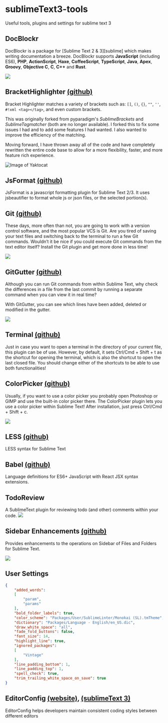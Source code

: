# sublimeText3-tools
Useful tools, plugins and settings for sublime text 3 

## DocBlockr
DocBlockr is a package for [Sublime Text 2 & 3][sublime] which makes writing documentation a breeze. DocBlockr supports **JavaScript** (including ES6), **PHP**, **ActionScript**, **Haxe**, **CoffeeScript**, **TypeScript**, **Java**, **Apex**, **Groovy**, **Objective C**, **C**, **C++** and **Rust**.

![](http://dab1nmslvvntp.cloudfront.net/wp-content/uploads/2014/07/1404716806DocBlockr.png)

## BracketHighlighter [(github)](https://github.com/facelessuser/BracketHighlighter)
Bracket Highlighter matches a variety of brackets such as: `[]`, `()`, `{}`, `""`, `''`, `#!xml <tag></tag>`, and even custom brackets.

This was originally forked from pyparadigm's _SublimeBrackets_ and _SublimeTagmatcher_ (both are no longer available).  I forked this to fix some issues I had and to add some features I had wanted.  I also wanted to improve the efficiency of the matching.

Moving forward, I have thrown away all of the code and have completely rewritten the entire code base to allow for a more flexibility, faster, and more feature rich experience.

![Image of Yaktocat](http://dl.dropbox.com/u/342698/BracketHighlighter/Example1.png)

## JsFormat [(github)](https://github.com/jdc0589/JsFormat)
JsFormat is a javascript formatting plugin for Sublime Text 2/3. It uses jsbeautifier to format whole js or json files, or the selected portion(s).

## Git [(github)](https://github.com/kemayo/sublime-text-git)
These days, more often than not, you are going to work with a version control software, and the most popular VCS is Git. Are you tired of saving your text files and switching back to the terminal to run a few Git commands. Wouldn’t it be nice if you could execute Git commands from the text editor itself? Install the Git plugin and get more done in less time!

![](http://dab1nmslvvntp.cloudfront.net/wp-content/uploads/2014/07/1404716473gitsublime.png)

## GitGutter [(github)](https://github.com/jisaacks/GitGutter)
Although you can run Git commands from within Sublime Text, why check the differences in a file from the last commit by running a separate command when you can view it in real time?

With GitGutter, you can see which lines have been added, deleted or modified in the gutter.

![](http://dab1nmslvvntp.cloudfront.net/wp-content/uploads/2014/07/1404716519Gitgutter.png)

## Terminal [(github)](https://github.com/wbond/sublime_terminal)
Just in case you want to open a terminal in the directory of your current file, this plugin can be of use. However, by default, it sets Ctrl/Cmd + Shift + t as the shortcut for opening the terminal, which is also the shortcut to open the last closed file. You should change either of the shortcuts to be able to use both functionalities!

## ColorPicker [(github)](http://weslly.github.io/ColorPicker/)
Usually, if you want to use a color picker you probably open Photoshop or GIMP and use the built-in color picker there. The ColorPicker plugin lets you use a color picker within Sublime Text! After installation, just press Ctrl/Cmd + Shift + c.

![](http://dab1nmslvvntp.cloudfront.net/wp-content/uploads/2014/07/1404716694colorpicker.png)

## LESS [(github)](https://github.com/danro/LESS-sublime)
LESS syntax for Sublime Text

## Babel [(github)](https://github.com/babel/babel-sublime)
Language definitions for ES6+ JavaScript with React JSX syntax extensions.

## TodoReview
A SublimeText plugin for reviewing todo (and other) comments within your code.
![](https://packagecontrol.io/readmes/img/8a06aff15bf819ce3ed5ce7a6433a1b205404dc3.png)

## Sidebar Enhancements [(github)](https://github.com/titoBouzout/SideBarEnhancements)
Provides enhancements to the operations on Sidebar of Files and Folders for Sublime Text.

![](https://packagecontrol.io/readmes/img/03c90c0ea60334ac957ab47f01d44900bea2ec03.png)
## User Settings
```json
{
	"added_words":
	[
		"param",
		"params"
	],
	"bold_folder_labels": true,
	"color_scheme": "Packages/User/SublimeLinter/Monokai (SL).tmTheme",
	"dictionary": "Packages/Language - English/en_US.dic",
	"draw_white_space": "all",
	"fade_fold_buttons": false,
	"font_size": 14,
	"highlight_line": true,
	"ignored_packages":
	[
		"Vintage"
	],
	"line_padding_bottom": 1,
	"line_padding_top": 1,
	"spell_check": true,
	"trim_trailing_white_space_on_save": true
}
```

## EditorConfig [(website)](http://editorconfig.org/), [(sublimeText 3)](https://packagecontrol.io/packages/EditorConfig)
EditorConfig helps developers maintain consistent coding styles between different editors
